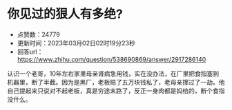 # 你见过的狠人有多绝?
- 点赞数：24779
- 更新时间：2023年03月02日02时19分23秒
- 回答url：https://www.zhihu.com/question/538690869/answer/2917286140
<body>
 <p data-pid="aG1yhLS3">认识一个老哥，10年左右家里母亲肾病急用钱，实在没办法，在厂里把食指塞到机器里，断了半截。因为是黑厂，老板赔了五万块钱私了，老母亲撑过了一劫。他自己提起来只说对不起老板，真是穷途末路了，反正一身肉都是妈给的，断个食指没什么。</p>
</body>